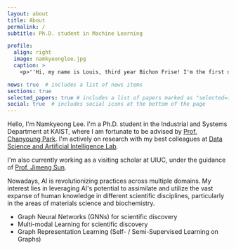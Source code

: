 ```yaml
---
layout: about
title: About
permalink: /
subtitle: Ph.D. student in Machine Learning

profile:
  align: right
  image: namkyeonglee.jpg
  caption: >
    <p>''Hi, my name is Louis, third year Bichon Frise! I'm the first dog of AFGRL.''</p>

news: true  # includes a list of news items
sections: true
selected_papers: true # includes a list of papers marked as "selected={true}"
social: true  # includes social icons at the bottom of the page
---
```


Hello, I'm Namkyeong Lee.
I'm a Ph.D. student in the Industrial and Systems Department at KAIST,
where I am fortunate to be advised by [Prof. Chanyoung Park](http://dsail.kaist.ac.kr/professor/).
I'm actively on research with my best colleagues at [Data Science and Artificial Intelligence Lab](http://dsail.kaist.ac.kr/).

I'm also currently working as a visiting scholar at UIUC, under the guidance of [Prof. Jimeng Sun](http://cs.illinois.edu/about/people/faculty/jimeng).

Nowadays, AI is revolutionizing practices across multiple domains. 
My interest lies in leveraging AI's potential to assimilate and utilize the vast expanse of human knowledge in different scientific disciplines, particularly in the areas of materials science and biochemistry.

- Graph Neural Networks (GNNs) for scientific discovery
- Multi-modal Learning for scientific discovery
- Graph Representation Learning (Self- / Semi-Supervised Learning on Graphs)